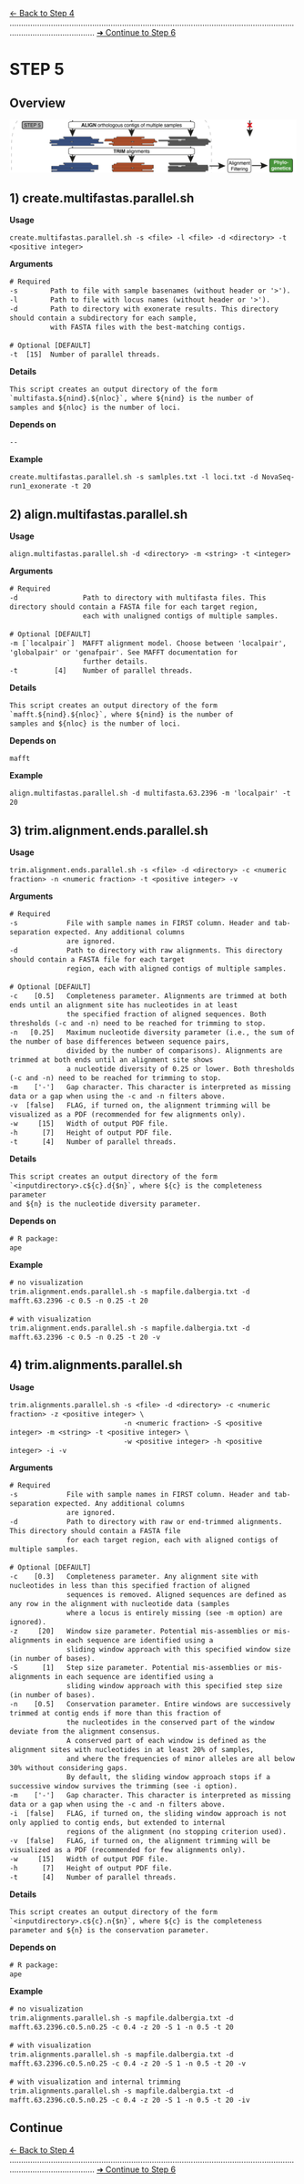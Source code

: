 [← Back to Step 4](Step4_Sample_and_Locus_Filtering.md) ................................................................................................................................................................. [➜ Continue to Step 6](Step6_Merge_Overlapping_Alignments.md)


# STEP 5

## Overview
![Step.png](https://raw.githubusercontent.com/scrameri/CaptureAl/master/tutorial/CaptureAl_Step5.png)


## 1) create.multifastas.parallel.sh

**Usage**
```
create.multifastas.parallel.sh -s <file> -l <file> -d <directory> -t <positive integer>
```

**Arguments**
```
# Required
-s        Path to file with sample basenames (without header or '>').
-l        Path to file with locus names (without header or '>').
-d        Path to directory with exonerate results. This directory should contain a subdirectory for each sample,
          with FASTA files with the best-matching contigs.

# Optional [DEFAULT]
-t  [15]  Number of parallel threads.
```

**Details**
```
This script creates an output directory of the form `multifasta.${nind}.${nloc}`, where ${nind} is the number of 
samples and ${nloc} is the number of loci.
```

**Depends on**
```
--
```


**Example**
```
create.multifastas.parallel.sh -s samlples.txt -l loci.txt -d NovaSeq-run1_exonerate -t 20
```


## 2) align.multifastas.parallel.sh


**Usage**
```
align.multifastas.parallel.sh -d <directory> -m <string> -t <integer>
```

**Arguments**
```
# Required
-d                Path to directory with multifasta files. This directory should contain a FASTA file for each target region,
                  each with unaligned contigs of multiple samples.

# Optional [DEFAULT]
-m [`localpair`]  MAFFT alignment model. Choose between 'localpair', 'globalpair' or 'genafpair'. See MAFFT documentation for
                  further details.
-t         [4]    Number of parallel threads.
```

**Details**
```
This script creates an output directory of the form `mafft.${nind}.${nloc}`, where ${nind} is the number of 
samples and ${nloc} is the number of loci.
```


**Depends on**
```
mafft
```


**Example**
```
align.multifastas.parallel.sh -d multifasta.63.2396 -m 'localpair' -t 20
```


## 3) trim.alignment.ends.parallel.sh


**Usage**
```
trim.alignment.ends.parallel.sh -s <file> -d <directory> -c <numeric fraction> -n <numeric fraction> -t <positive integer> -v
```

**Arguments**
```
# Required
-s            File with sample names in FIRST column. Header and tab-separation expected. Any additional columns
              are ignored.
-d            Path to directory with raw alignments. This directory should contain a FASTA file for each target
              region, each with aligned contigs of multiple samples.

# Optional [DEFAULT]
-c    [0.5]   Completeness parameter. Alignments are trimmed at both ends until an alignment site has nucleotides in at least
              the specified fraction of aligned sequences. Both thresholds (-c and -n) need to be reached for trimming to stop.
-n   [0.25]   Maximum nucleotide diversity parameter (i.e., the sum of the number of base differences between sequence pairs,
              divided by the number of comparisons). Alignments are trimmed at both ends until an alignment site shows
              a nucleotide diversity of 0.25 or lower. Both thresholds (-c and -n) need to be reached for trimming to stop.
-m    ['-']   Gap character. This character is interpreted as missing data or a gap when using the -c and -n filters above.
-v  [false]   FLAG, if turned on, the alignment trimming will be visualized as a PDF (recommended for few alignments only).
-w     [15]   Width of output PDF file.
-h      [7]   Height of output PDF file.
-t      [4]   Number of parallel threads.

```

**Details**
```
This script creates an output directory of the form `<inputdirectory>.c${c}.d{$n}`, where ${c} is the completeness parameter
and ${n} is the nucleotide diversity parameter.
```

**Depends on**
```
# R package:
ape
```


**Example**
```
# no visualization
trim.alignment.ends.parallel.sh -s mapfile.dalbergia.txt -d mafft.63.2396 -c 0.5 -n 0.25 -t 20

# with visualization
trim.alignment.ends.parallel.sh -s mapfile.dalbergia.txt -d mafft.63.2396 -c 0.5 -n 0.25 -t 20 -v
```

## 4) trim.alignments.parallel.sh


**Usage**
```
trim.alignments.parallel.sh -s <file> -d <directory> -c <numeric fraction> -z <positive integer> \
                            -n <numeric fraction> -S <positive integer> -m <string> -t <positive integer> \
                            -w <positive integer> -h <positive integer> -i -v
```

**Arguments**
```
# Required
-s            File with sample names in FIRST column. Header and tab-separation expected. Any additional columns
              are ignored.
-d            Path to directory with raw or end-trimmed alignments. This directory should contain a FASTA file
              for each target region, each with aligned contigs of multiple samples.

# Optional [DEFAULT]
-c    [0.3]   Completeness parameter. Any alignment site with nucleotides in less than this specified fraction of aligned
              sequences is removed. Aligned sequences are defined as any row in the alignment with nucleotide data (samples
              where a locus is entirely missing (see -m option) are ignored).
-z     [20]   Window size parameter. Potential mis-assemblies or mis-alignments in each sequence are identified using a
              sliding window approach with this specified window size (in number of bases). 
-S      [1]   Step size parameter. Potential mis-assemblies or mis-alignments in each sequence are identified using a
              sliding window approach with this specified step size (in number of bases). 
-n    [0.5]   Conservation parameter. Entire windows are successively trimmed at contig ends if more than this fraction of
              the nucleotides in the conserved part of the window deviate from the alignment consensus. 
              A conserved part of each window is defined as the alignment sites with nucleotides in at least 20% of samples,
              and where the frequencies of minor alleles are all below 30% without considering gaps.
              By default, the sliding window approach stops if a successive window survives the trimming (see -i option).
-m    ['-']   Gap character. This character is interpreted as missing data or a gap when using the -c and -n filters above.
-i  [false]   FLAG, if turned on, the sliding window approach is not only applied to contig ends, but extended to internal
              regions of the alignment (no stopping criterion used).
-v  [false]   FLAG, if turned on, the alignment trimming will be visualized as a PDF (recommended for few alignments only).
-w     [15]   Width of output PDF file.
-h      [7]   Height of output PDF file.
-t      [4]   Number of parallel threads.

```

**Details**
```
This script creates an output directory of the form `<inputdirectory>.c${c}.n{$n}`, where ${c} is the completeness 
parameter and ${n} is the conservation parameter.
```

**Depends on**
```
# R package:
ape
```


**Example**
```
# no visualization
trim.alignments.parallel.sh -s mapfile.dalbergia.txt -d mafft.63.2396.c0.5.n0.25 -c 0.4 -z 20 -S 1 -n 0.5 -t 20

# with visualization
trim.alignments.parallel.sh -s mapfile.dalbergia.txt -d mafft.63.2396.c0.5.n0.25 -c 0.4 -z 20 -S 1 -n 0.5 -t 20 -v

# with visualization and internal trimming
trim.alignments.parallel.sh -s mapfile.dalbergia.txt -d mafft.63.2396.c0.5.n0.25 -c 0.4 -z 20 -S 1 -n 0.5 -t 20 -iv
```

## Continue
[← Back to Step 4](Step4_Sample_and_Locus_Filtering.md) ................................................................................................................................................................. [➜ Continue to Step 6](Step6_Merge_Overlapping_Alignments.md)
